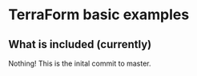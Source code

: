 # TerraForm basic examples

## What is included (currently)

Nothing! This is the inital commit to master.
